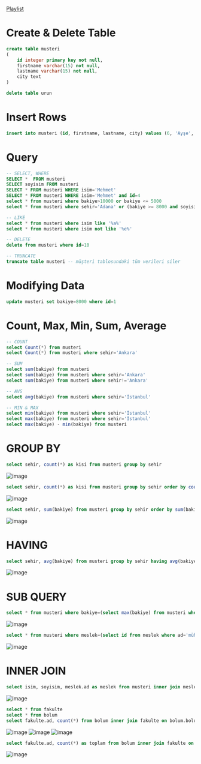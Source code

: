 [Playlist](https://www.youtube.com/playlist?list=PLKnjBHu2xXNOooo9pcx5Dw-6zOyk1rwyO)


# Create & Delete Table
```sql
create table musteri
(
    id integer primary key not null,
    firstname varchar(15) not null,
    lastname varchar(15) not null,
    city text
)

delete table urun
```

# Insert Rows
```sql
insert into musteri (id, firstname, lastname, city) values (6, 'Ayşe', 'Yıldırım', 'İzmir')
```

# Query
```sql
-- SELECT, WHERE
SELECT *  FROM musteri
SELECT soyisim FROM musteri
SELECT * FROM musteri WHERE isim='Mehmet'
SELECT * FROM musteri WHERE isim='Mehmet' and id=4
select * from musteri where bakiye>10000 or bakiye <= 5000
select * from musteri where sehir='Adana' or (bakiye >= 8000 and soyisim='Yıldırım')

-- LIKE
select * from musteri where isim like '%a%'
select * from musteri where isim not like '%e%'

-- DELETE
delete from musteri where id=10

-- TRUNCATE
truncate table musteri -- müşteri tablosundaki tüm verileri siler

```

# Modifying Data
```sql
update musteri set bakiye=8000 where id=1
```

# Count, Max, Min, Sum, Average
```sql
-- COUNT
select Count(*) from musteri
select Count(*) from musteri where sehir='Ankara'

-- SUM
select sum(bakiye) from musteri
select sum(bakiye) from musteri where sehir='Ankara'
select sum(bakiye) from musteri where sehir!='Ankara'

-- AVG
select avg(bakiye) from musteri where sehir='İstanbul'

-- MIN & MAX
select min(bakiye) from musteri where sehir='İstanbul'
select max(bakiye) from musteri where sehir='İstanbul'
select max(bakiye) - min(bakiye) from musteri
```

# GROUP BY
```sql
select sehir, count(*) as kisi from musteri group by sehir
```
![image](https://user-images.githubusercontent.com/37713845/151696583-c2117a29-7993-4a5b-bf26-824efad5e8eb.png)

```sql
select sehir, count(*) as kisi from musteri group by sehir order by count(*) desc
```
![image](https://user-images.githubusercontent.com/37713845/151696623-f5dea791-b5c1-4eb1-bab7-2fc08da13d32.png)


```sql
select sehir, sum(bakiye) from musteri group by sehir order by sum(bakiye) desc 
```
![image](https://user-images.githubusercontent.com/37713845/151696699-19494e7b-7363-496e-b506-5e8b2fd678a9.png)

# HAVING
```sql
select sehir, avg(bakiye) from musteri group by sehir having avg(bakiye) >= 10000 and sehir like '%e%'
```
![image](https://user-images.githubusercontent.com/37713845/151697380-4b4cd2de-bde0-4437-8520-2685992c040b.png)


# SUB QUERY
```sql
select * from musteri where bakiye=(select max(bakiye) from musteri where sehir='İstanbul')
```
![image](https://user-images.githubusercontent.com/37713845/151698190-245c7784-2c95-4a1f-84c1-667315e44a8f.png)


```sql
select * from musteri where meslek=(select id from meslek where ad='mühendis') or meslek=(select id from meslek where ad='doktor')
```
![image](https://user-images.githubusercontent.com/37713845/151698535-c6b3f8bf-e44c-4acc-8d17-efc135755da5.png)


# INNER JOIN
```sql
select isim, soyisim, meslek.ad as meslek from musteri inner join meslek on musteri.meslek = meslek.id
```
![image](https://user-images.githubusercontent.com/37713845/151699218-f5fa9021-42ca-40a5-ad23-968ba45bb879.png)


```sql
select * from fakulte
select * from bolum
select fakulte.ad, count(*) from bolum inner join fakulte on bolum.bolumf = fakulte.id group by fakulte.ad
```
![image](https://user-images.githubusercontent.com/37713845/151700221-41ecab5f-f412-4244-95db-c450abe84fbe.png)
![image](https://user-images.githubusercontent.com/37713845/151700225-08749322-57f7-4b27-a232-55b041e82e1a.png)
![image](https://user-images.githubusercontent.com/37713845/151700231-95c4657d-4743-488e-b431-580c15b0250c.png)

```sql
select fakulte.ad, count(*) as toplam from bolum inner join fakulte on bolum.bolumf=fakulte.id group by fakulte.ad order by toplam desc limit 1
```
![image](https://user-images.githubusercontent.com/37713845/151700942-e0176f4e-f7dd-4433-8294-9206b6696830.png)





